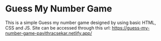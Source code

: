 # Guess My Number Game

This is a simple Guess my number game designed by using basic HTML, CSS and JS. Site can be accessed through this url: https://guess-my-number-game-pavithracsekar.netlify.app/
